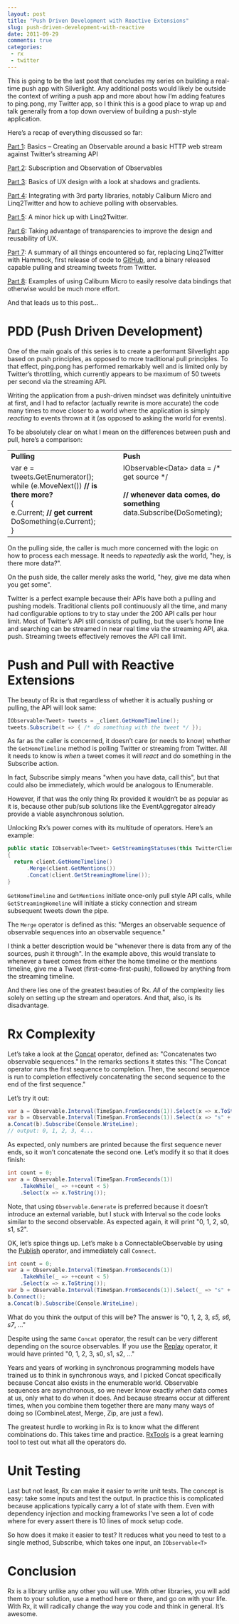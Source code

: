```yaml
---
layout: post
title: "Push Driven Development with Reactive Extensions"
slug: push-driven-development-with-reactive
date: 2011-09-29
comments: true
categories:
 - rx
 - twitter
---
```

This is going to be the last post that concludes my series on building a real-time push app with Silverlight.  Any additional posts would likely be outside the context of writing a push app and more about how I’m adding features to ping.pong, my Twitter app, so I think this is a good place to wrap up and talk generally from a top down overview of building a push-style application.

Here’s a recap of everything discussed so far:

[Part 1](/blog/2011/08/26/building-real-time-push-app-with-rx-1): Basics – Creating an Observable around a basic HTTP web stream against Twitter’s streaming API

[Part 2](/blog/2011/08/26/building-real-time-push-app-with-rx-2): Subscription and Observation of Observables

[Part 3](/blog/2011/08/28/building-real-time-push-app-with-rx-3):  Basics of UX design with a look at shadows and gradients.

[Part 4](/blog/2011/09/05/building-real-time-push-app-with-rx-4):  Integrating with 3rd party libraries, notably Caliburn Micro and Linq2Twitter and how to achieve polling with observables.

[Part 5](/blog/2011/09/08/building-real-time-push-app-with-rx-5):  A minor hick up with Linq2Twitter.

[Part 6](/blog/2011/09/13/building-real-time-push-app-with-rx-6):  Taking advantage of transparencies to improve the design and reusability of UX.

[Part 7](/blog/2011/09/16/building-real-time-push-app-with-rx-7):  A summary of all things encountered so far, replacing Linq2Twitter with Hammock, first release of code to [GitHub](https://github.com/bling/Ping.Pong), and a binary released capable pulling and streaming tweets from Twitter.

[Part 8](/blog/2011/09/21/building-real-time-push-app-with-rx-8):  Examples of using Caliburn Micro to easily resolve data bindings that otherwise would be much more effort.

And that leads us to this post…

# PDD (Push Driven Development)

One of the main goals of this series is to create a performant Silverlight app based on push principles, as opposed to more traditional pull principles.  To that effect, ping.pong has performed remarkably well and is limited only by Twitter’s throttling, which currently appears to be maximum of 50 tweets per second via the streaming API.

Writing the application from a push-driven mindset was definitely unintuitive at first, and I had to refactor (actually rewrite is more accurate) the code many times to move closer to a world where the application is simply *reacting* to events thrown at it (as opposed to asking the world for events).

To be absolutely clear on what I mean on the differences between push and pull, here’s a comparison:

<table border="0" cellspacing="0" cellpadding="2" width="100%"> <tbody> <tr> <td valign="top"><strong>Pulling</strong></td> <td valign="top"><strong>Push</strong></td></tr> <tr> <td valign="top" width="50%">var e = tweets.GetEnumerator();<br>while (e.MoveNext()) <strong>// is there more?<br></strong>{<br>  e.Current; <strong>// get current<br></strong>  DoSomething(e.Current);<br>}</td> <td valign="top" width="50%">IObservable&lt;Data&gt; data = /* get source */<br><br><strong>// whenever data comes, do something</strong><br>data.Subscribe(DoSometing); <br></td></tr></tbody></table> 

On the pulling side, the caller is much more concerned with the logic on how to process each message.  It needs to *repeatedly* ask the world, "hey, is there more data?".

On the push side, the caller merely asks the world, "hey, give me data when you get some".

Twitter is a perfect example because their APIs have both a pulling and pushing models.  Traditional clients poll continuously all the time, and many had configurable options to try to stay under the 200 API calls per hour limit.  Most of Twitter’s API still consists of pulling, but the user’s home line and searching can be streamed in near real time via the streaming API, aka. push.  Streaming tweets effectively removes the API call limit.

# Push and Pull with Reactive Extensions

The beauty of Rx is that regardless of whether it is actually pushing or pulling, the API will look same:

``` csharp
IObservable<Tweet> tweets = _client.GetHomeTimeline();
tweets.Subscribe(t => { /* do something with the tweet */ });
```

As far as the caller is concerned, it doesn’t care (or needs to know) whether the `GetHomeTimeline` method is polling Twitter or streaming from Twitter.  All it needs to know is *when* a tweet comes it will *react* and do something in the Subscribe action.

In fact, Subscribe simply means "when you have data, call this", but that could also be immediately, which would be analogous to IEnumerable.

However, if that was the only thing Rx provided it wouldn’t be as popular as it is, because other pub/sub solutions like the EventAggregator already provide a viable asynchronous solution.

Unlocking Rx’s power comes with its multitude of operators.  Here’s an example:

``` csharp
public static IObservable<Tweet> GetStreamingStatuses(this TwitterClient client)
{
  return client.GetHomeTimeline()
      .Merge(client.GetMentions())
      .Concat(client.GetStreamingHomeline());
}
```

`GetHomeTimeline` and `GetMentions` initiate once-only pull style API calls, while `GetStreamingHomeline` will initiate a sticky connection and stream subsequent tweets down the pipe.

The `Merge` operator is defined as this: "Merges an observable sequence of observable sequences into an observable sequence."

I think a better description would be "whenever there is data from any of the sources, push it through".  In the example above, this would translate to whenever a tweet comes from either the home timeline or the mentions timeline, give me a Tweet (first-come-first-push), followed by anything from the streaming timeline.

And there lies one of the greatest beauties of Rx.  *All* of the complexity lies solely on setting up the stream and operators.  And that, also, is its disadvantage.

# Rx Complexity

Let’s take a look at the [Concat](http://msdn.microsoft.com/en-us/library/hh212146(v=VS.103).aspx) operator, defined as: "Concatenates two observable sequences."  In the remarks sections it states this: "The Concat operator runs the first sequence to completion. Then, the second sequence is run to completion effectively concatenating the second sequence to the end of the first sequence."

Let’s try it out:

``` csharp
var a = Observable.Interval(TimeSpan.FromSeconds(1)).Select(x => x.ToString());
var b = Observable.Interval(TimeSpan.FromSeconds(1)).Select(x => "s" + x);
a.Concat(b).Subscribe(Console.WriteLine);
// output: 0, 1, 2, 3, 4...
```

As expected, only numbers are printed because the first sequence never ends, so it won’t concatenate the second one.  Let’s modify it so that it does finish:

``` csharp
int count = 0;
var a = Observable.Interval(TimeSpan.FromSeconds(1))
    .TakeWhile(_ => ++count < 5)
    .Select(x => x.ToString());
```

Note, that using `Observable.Generate` is preferred because it doesn’t introduce an external variable, but I stuck with Interval so the code looks similar to the second observable.  As expected again, it will print "0, 1, 2, s0, s1, s2".

OK, let’s spice things up.  Let’s make `b` a ConnectableObservable by using the [Publish](http://msdn.microsoft.com/en-us/library/hh229126(v=VS.103).aspx) operator, and immediately call `Connect`.

``` csharp
int count = 0;
var a = Observable.Interval(TimeSpan.FromSeconds(1))
    .TakeWhile(_ => ++count < 5)
    .Select(x => x.ToString());
var b = Observable.Interval(TimeSpan.FromSeconds(1)).Select(_ => "s" + _).Publish();
b.Connect();
a.Concat(b).Subscribe(Console.WriteLine);
```

What do you think the output of this will be?  The answer is "0, 1, 2, 3, *s5, s6, s7*, ..."

Despite using the same `Concat` operator, the result can be very different depending on the source observables.  If you use the [Replay](http://msdn.microsoft.com/en-us/library/hh229288(v=VS.103).aspx) operator, it would have printed "0, 1, 2, 3, s0, s1, s2, ..."

Years and years of working in synchronous programming models have trained us to think in synchronous ways, and I picked Concat specifically because Concat also exists in the enumerable world.  Observable sequences are asynchronous, so we never know exactly *when* data comes at us, only what to do when it does.  And because streams occur at different times, when you combine them together there are many many ways of doing so (CombineLatest, Merge, Zip, are just a few).

The greatest hurdle to working in Rx is to know what the different combinations do.  This takes time and practice.  [RxTools](http://mnajder.blogspot.com/2010/03/rxsandbox-v1.html) is a great learning tool to test out what all the operators do.

# Unit Testing

Last but not least, Rx can make it easier to write unit tests.  The concept is easy: take some inputs and test the output.  In practice this is complicated because applications typically carry a lot of state with them.  Even with dependency injection and mocking frameworks I’ve seen a lot of code where for every assert there is 10 lines of mock setup code.

So how does it make it easier to test?  It reduces what you need to test to a single method, Subscribe, which takes one input, an `IObservable<T>`

# Conclusion

Rx is a library unlike any other you will use.  With other libraries, you will add them to your solution, use a method here or there, and go on with your life.  With Rx, it will radically change the way you code and think in general.  It’s awesome.


